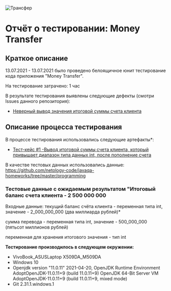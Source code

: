 ![Трансфер](https://www.hinditrendz.com/wp-content/uploads/2020/03/fund-money-transfer-2048x1366.jpg)
# Отчёт о тестировании: Money Transfer

## Краткое описание

13.07.2021 - 13.07.2021 было проведено белоящичное юнит тестирование кода приложения "Money Transfer".

На тестирование затрачено: 1 час

В результате тестирования выявлены следующие дефекты (cмотри Issues данного репозитория): 
* [Неверный вывод значения итоговой суммы счета клиента](https://github.com/Dmitruzd21/Money-Transfer/issues/1)


## Описание процесса тестирования

В процессе тестирования использовались следующие артефакты*:
* [Тест-кейс #1 -Вывод итоговой суммы счета клиента, который привышает диапазон типа данных int, после пополнение счета](https://github.com/Dmitruzd21/Money-Transfer/issues/2)

В качестве тестовых данных использовались данные: https://github.com/netology-code/javaqa-homeworks/tree/master/programming


### **Тестовые данные с ожидаемым результатом "Итоговый баланс счета клиента - 2 500 000 000**
Входные данные:
текущий баланс счёта клиента - переменная типа int, значение - 2_000_000_000 (два миллиарда рублей)*

сумма перевода - переменная типа int, значение - 500_000_000 (пятьсот миллионов рублей)

переменная для хранения итогового значения - тип int

**Тестирование производилось в следующем окружении:**
* VivoBook_ASUSLaptop X509DA_M509DA
* Windows 10
* Openjdk version "11.0.11" 2021-04-20, 
OpenJDK Runtime Environment AdoptOpenJDK-11.0.11+9 (build 11.0.11+9)
OpenJDK 64-Bit Server VM AdoptOpenJDK-11.0.11+9 (build 11.0.11+9, mixed mode)
* Git 2.31.1.windows.1